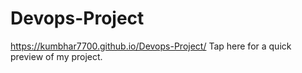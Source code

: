 # Devops-Project

https://kumbhar7700.github.io/Devops-Project/  Tap here for a quick preview of my project.
